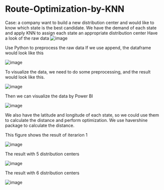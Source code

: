 # Route-Optimization-by-KNN
Case: a company want to build a new distribution center and would like to know which state is the best candidate.
We have the demand of each state and apply KNN to assign each state an appropriate distribution center
Have a look of the raw data 
![image](https://user-images.githubusercontent.com/58899897/194108411-759fbb19-d00c-4d3f-a734-7ed6a6c52f88.png)

Use Python to preprocess the raw data
If we use append, the dataframe would look like this 

![image](https://user-images.githubusercontent.com/58899897/194109457-888b42aa-f5c6-491d-9af6-d1900e604556.png)

To visualize the data, we need to do some preprocessing, and the result would look like this.

![image](https://user-images.githubusercontent.com/58899897/194109650-cd057ef4-650d-43d8-bef4-d024d24712cf.png)

Then we can visualize the data by Power BI

![image](https://user-images.githubusercontent.com/58899897/194108700-b096d0b6-a699-422a-abc3-2e8b3294686f.png)


We also have the latitude and longitude of each state, so we could use them to calculate the distance and perform optimization.
We use havershine package to calculate the distance.

This figure shows the result of iterarion 1

![image](https://user-images.githubusercontent.com/58899897/194111036-8693a322-a2a8-4cd2-bb1f-721ab0fbdb63.png)

The result with 5 distribution centers

![image](https://user-images.githubusercontent.com/58899897/194111312-1343bcfa-6b57-43b6-9aa4-73dfbd5c28c5.png)

The result with 6 distribution centers

![image](https://user-images.githubusercontent.com/58899897/194111244-4159b9ba-326d-4752-881e-f3d75464a5dd.png)






